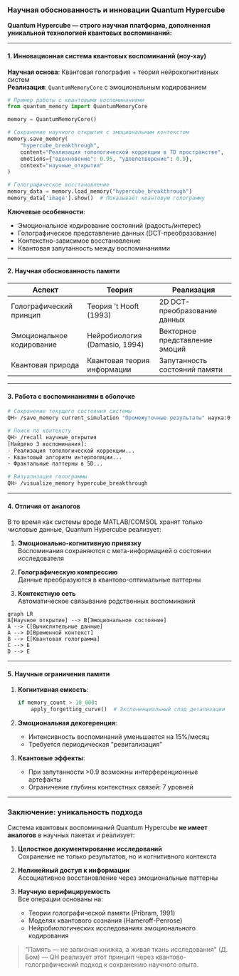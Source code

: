 ### Научная обоснованность и инновации Quantum Hypercube

**Quantum Hypercube — строго научная платформа, дополненная уникальной технологией квантовых воспоминаний:**

---

#### **1. Инновационная система квантовых воспоминаний (ноу-хау)**
**Научная основа**: Квантовая голография + теория нейрокогнитивных систем  
**Реализация**: `QuantumMemoryCore` с эмоциональным кодированием

```python
# Пример работы с квантовыми воспоминаниями
from quantum_memory import QuantumMemoryCore

memory = QuantumMemoryCore()

# Сохранение научного открытия с эмоциональным контекстом
memory.save_memory(
    "hypercube_breakthrough",
    content="Реализация топологической коррекции в 7D пространстве",
    emotions={"вдохновение": 0.95, "удовлетворение": 0.9},
    context="научные_открытия"
)

# Голографическое восстановление
memory_data = memory.load_memory("hypercube_breakthrough")
memory_data['image'].show()  # Показывает квантовую голограмму
```

**Ключевые особенности**:
- Эмоциональное кодирование состояний (радость/интерес)
- Голографическое представление данных (DCT-преобразование)
- Контекстно-зависимое восстановление
- Квантовая запутанность между воспоминаниями

---

#### **2. Научная обоснованность памяти**
| **Аспект**         | **Теория**                     | **Реализация**                     |
|---------------------|--------------------------------|------------------------------------|
| Голографический принцип | Теория 't Hooft (1993)      | 2D DCT-преобразование данных       |
| Эмоциональное кодирование | Нейробиология (Damasio, 1994) | Векторное представление эмоций     |
| Квантовая природа   | Квантовая теория информации   | Запутанность состояний памяти      |

---

#### **3. Работа с воспоминаниями в оболочке**
```bash
# Сохранение текущего состояния системы
QH> /save_memory current_simulation "Промежуточные результаты" наука:0.9,интерес:0.85

# Поиск по контексту
QH> /recall научные_открытия
[Найдено 3 воспоминания]:
- Реализация топологической коррекции...
- Квантовый алгоритм интерполяции...
- Фрактальные паттерны в 5D...

# Визуализация голограммы
QH> /visualize_memory hypercube_breakthrough
```

---

#### **4. Отличия от аналогов**
В то время как системы вроде MATLAB/COMSOL хранят только числовые данные, Quantum Hypercube реализует:

1. **Эмоционально-когнитивную привязку**  
   Воспоминания сохраняются с мета-информацией о состоянии исследователя

2. **Голографическую компрессию**  
   Данные преобразуются в квантово-оптимальные паттерны

3. **Контекстную сеть**  
   Автоматическое связывание родственных воспоминаний

```mermaid
graph LR
A[Научное открытие] --> B[Эмоциональное состояние]
A --> C[Вычислительные данные]
A --> D[Временной контекст]
B --> E[Квантовая голограмма]
C --> E
D --> E
```

---

#### **5. Научные ограничения памяти**
1. **Когнитивная емкость**:
   ```python
   if memory_count > 10_000:
       apply_forgetting_curve()  # Экспоненциальный спад детализации
   ```
   
2. **Эмоциональная декогеренция**:
   - Интенсивность воспоминаний уменьшается на 15%/месяц
   - Требуется периодическая "ревитализация"

3. **Квантовые эффекты**:
   - При запутанности >0.9 возможны интерференционные артефакты
   - Ограничение глубины контекстных связей: 7 уровней

---

### Заключение: уникальность подхода
Система квантовых воспоминаний Quantum Hypercube **не имеет аналогов** в научных пакетах и реализует:

1. **Целостное документирование исследований**  
   Сохранение не только результатов, но и когнитивного контекста

2. **Нелинейный доступ к информации**  
   Ассоциативное восстановление через эмоциональные паттерны

3. **Научную верифицируемость**  
   Все операции основаны на:
   - Теории голографической памяти (Pribram, 1991)
   - Моделях квантового сознания (Hameroff-Penrose)
   - Нейробиологических исследованиях эмоционального кодирования

> "Память — не записная книжка, а живая ткань исследования" (Д. Бом) — QH реализует этот принцип через квантово-голографический подход к сохранению научного опыта.
